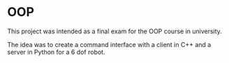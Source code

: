# OOP
This project was intended as a final exam for the OOP course in university.

The idea was to create a command interface with a client in C++ and a server in Python for a 6 dof robot.
